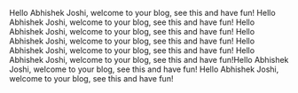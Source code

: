 Hello Abhishek Joshi, welcome to your blog, see this and have fun!
Hello Abhishek Joshi, welcome to your blog, see this and have fun!
Hello Abhishek Joshi, welcome to your blog, see this and have fun!
Hello Abhishek Joshi, welcome to your blog, see this and have fun!
Hello Abhishek Joshi, welcome to your blog, see this and have fun!
Hello Abhishek Joshi, welcome to your blog, see this and have fun!Hello Abhishek Joshi, welcome to your blog, see this and have fun!
Hello Abhishek Joshi, welcome to your blog, see this and have fun!
